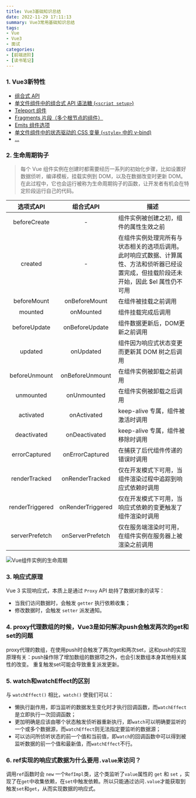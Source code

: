 ```yaml
---
title: Vue3基础知识总结
date: 2022-11-29 17:11:13
summary: Vue3常用基础知识总结
tags:
- Vue
- Vue3
- 面试
categories:
- [前端进阶]
- [读书笔记]
---
```


### 1. Vue3新特性
- [组合式 API](https://cn.vuejs.org/guide/extras/composition-api-faq.html)
- [单文件组件中的组合式 API 语法糖 (`<script setup>`)](https://cn.vuejs.org/api/sfc-script-setup.html)
- [Teleport 组件](https://cn.vuejs.org/guide/built-ins/teleport.html)
- [Fragments 片段（多个根节点的组件）](https://v3-migration.vuejs.org/zh/new/fragments.html)
- [Emits 组件选项](https://cn.vuejs.org/api/options-state.html#emits)
- [单文件组件中的状态驱动的 CSS 变量 (`<style>` 中的 v-bind)](https://cn.vuejs.org/api/sfc-css-features.html#v-bind-in-css)
- [...](https://v3-migration.vuejs.org/zh/)


### 2. 生命周期钩子
> 每个 Vue 组件实例在创建时都需要经历一系列的初始化步骤，比如设置好数据侦听，编译模板，挂载实例到 DOM，以及在数据改变时更新 DOM。在此过程中，它也会运行被称为生命周期钩子的函数，让开发者有机会在特定阶段运行自己的代码。

选项式API | 组合式API | 描述
:---:|:---:|---
beforeCreate | - | 组件实例被创建之初，组件的属性生效之前
created | - | 在组件实例处理完所有与状态相关的选项后调用。 此时响应式数据、计算属性、方法和侦听器已经设置完成，但挂载阶段还未开始，因此 $el 属性仍不可用
beforeMount | onBeforeMount | 在组件被挂载之前调用
mounted | onMounted | 组件挂载完成后调用
beforeUpdate | onBeforeUpdate | 组件数据更新后，DOM更新之前调用
updated | onUpdated | 组件因为响应式状态变更而更新其 DOM 树之后调用
beforeUnmount | onBeforeUnmount | 在组件实例被卸载之前调用
unmounted | onUnmounted | 在组件实例被卸载之后调用
activated | onActivated | keep-alive 专属，组件被激活时调用
deactivated | onDeactivated | keep-alive 专属，组件被移除时调用
errorCaptured | onErrorCaptured | 在捕获了后代组件传递的错误时调用
renderTracked | onRenderTracked | 仅在开发模式下可用，当组件渲染过程中追踪到响应式依赖时调用
renderTriggered | onRenderTriggered | 仅在开发模式下可用，当响应式依赖的变更触发了组件渲染时调用
serverPrefetch | onServerPrefetch | 仅在服务端渲染时可用，在组件实例在服务器上被渲染之前调用
![Vue组件实例的生命周期](https://cn.vuejs.org/assets/lifecycle.16e4c08e.png)

### 3. 响应式原理
Vue 3 实现响应式，本质上是通过 `Proxy` API 劫持了数据对象的读写：
- 当我们访问数据时，会触发 `getter` 执行依赖收集；
- 修改数据时，会触发 `setter` 派发通知。

### 4. proxy代理数组的时候，Vue3是如何解决push会触发两次的get和set的问题
proxy代理的数组，在使用push时会触发了两次get和两次set，这和push的实现原理有关：push操作除了增加数组的数据项之外，也会引发数组本身其他相关属性的改变。
重复触发set可能会导致重复派发更新。

### 5. watch和watchEffect的区别
与 `watchEffect()` 相比，`watch()` 使我们可以：
- 懒执行副作用，即当监听的数据发生变化时才执行回调函数，而`watchEffect`是立即执行一次回调函数；
- 更加明确是应该由哪个状态触发侦听器重新执行，即`watch`可以明确要监听的一个或多个数据源，而`watchEffect`则无法指定要监听的数据源；
- 可以访问所侦听状态的前一个值和当前值，即`watch`的回调函数中可以得到被监听数据的前一个值和最新值，而`watchEffect`不行。

### 6. ref实现的响应式数据为什么要用`.value`来访问？
调用`ref`函数时会 `new` 一个`RefImpl`类，这个类监听了`value`属性的 `get` 和 `set` ，实现了在`get`中收集依赖，在`set`中触发依赖。所以只能通过访问`.value`才能获取到触发`set`和`get`，从而实现数据的响应式。